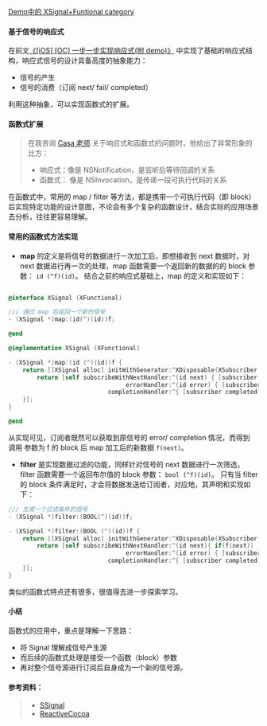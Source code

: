 [Demo中的 XSignal+Funtional category](https://github.com/beforeold/XSignal)
#### 基于信号的响应式
在前文[《[iOS] [OC] 一步一步实现响应式(附 demo)》](http://www.jianshu.com/p/9dd3c1c7d8e3) 中实现了基础的响应式结构，响应式信号的设计具备高度的抽象能力：
- 信号的产生
- 信号的消费（订阅 next/ fail/ completed）

利用这种抽象，可以实现函数式的扩展。

#### 函数式扩展
> 在我咨询 [Casa 老师](https://casatwy.com/) 关于响应式和函数式的问题时，他给出了非常形象的比方：
> - 响应式：像是 NSNotification，是监听后等待回调的关系
> - 函数式： 像是 NSInvocation，是传递一段可执行代码的关系

在函数式中，常用的 map / filter 等方法，都是携带一个可执行代码（即 block） 后实现特定功能的设计意图，不论会有多个复杂的函数设计，结合实际的应用场景去分析，往往更容易理解。


#### 常用的函数式方法实现

- **map** 的定义是将信号的数据进行一次加工后，即想接收到 next 数据时，对 next 数据进行再一次的处理，map 函数需要一个返回新的数据的的 block 参数：
```id (^f)(id)```。
结合之前的响应式基础上，map 的定义和实现如下：
```Objective-C

@interface XSignal (XFunctional)

/// 通过 map 后返回一个新的信号
- (XSignal *)map:(id(^)(id))f;

@end

@implementation XSignal (XFunctional)

- (XSignal *)map:(id (^)(id))f {
    return [[XSignal alloc] initWithGenerator:^XDisposable(XSubscriber *subscriber) {
        return [self subscribeWithNextHandler:^(id next) { [subscriber gotNext:f(next)]; }
                                 errorHandler:^(id error) { [subscriber gotError:error]; }
                            completionHandler:^{ [subscriber completed]; }];
    }];
}

@end


```

从实现可见，订阅者既然可以获取到原信号的 error/ completion 情况，而得到 调用 参数为 f 的 block 后 map 加工后的新数据 ```f(next)```。

- **filter** 是实现数据过滤的功能，同样针对信号的 next 数据进行一次筛选，filter 函数需要一个返回布尔值的 block 参数：
```bool (^f)(id)```。
只有当 filter 的 block 条件满足时，才会将数据发送给订阅者，对应地，其声明和实现如下：
```Objective-C
/// 生成一个过滤条件的信号
- (XSignal *)filter:(BOOL(^)(id))f;

- (XSignal *)filter:(BOOL (^)(id))f {
    return [[XSignal alloc] initWithGenerator:^XDisposable(XSubscriber *subscriber) {
        return [self subscribeWithNextHandler:^(id next){ if(f(next)) [subscriber gotNext:next];}
                                 errorHandler:^(id error) { [subscriber gotError:error]; }
                            completionHandler:^{ [subscriber completed]; }];
    }];
}
```

类似的函数式特点还有很多，很值得去进一步探索学习。

#### 小结
函数式的应用中，重点是理解一下思路：
- 将 Signal 理解成信号产生源
- 而后续的函数式处理是接受一个函数（block）参数
- 再对整个信号源进行订阅后自身成为一个新的信号源。


#### 参考资料：
> - [SSignal](https://github.com/peter-iakovlev/signals)
> - [ReactiveCocoa](https://github.com/ReactiveCocoa/ReactiveCocoa)
